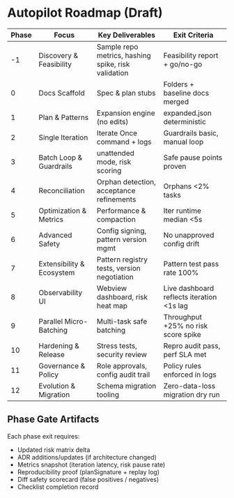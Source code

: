 # Autopilot Roadmap (Draft)

Phase | Focus | Key Deliverables | Exit Criteria
----- | ----- | ---------------- | -------------
-1 | Discovery & Feasibility | Sample repo metrics, hashing spike, risk validation | Feasibility report + go/no-go
0 | Docs Scaffold | Spec & plan stubs | Folders + baseline docs merged
1 | Plan & Patterns | Expansion engine (no edits) | expanded.json deterministic
2 | Single Iteration | Iterate Once command + logs | Guardrails basic, manual loop
3 | Batch Loop & Guardrails | unattended mode, risk scoring | Safe pause points proven
4 | Reconciliation | Orphan detection, acceptance refinements | Orphans <2% tasks
5 | Optimization & Metrics | Performance & compaction | Iter runtime median <5s
6 | Advanced Safety | Config signing, pattern version mgmt | No unapproved config drift
7 | Extensibility & Ecosystem | Pattern registry tests, version negotiation | Pattern test pass rate 100%
8 | Observability UI | Webview dashboard, risk heat map | Live dashboard reflects iteration <1s lag
9 | Parallel Micro-Batching | Multi-task safe batching | Throughput +25% no risk score spike
10 | Hardening & Release | Stress tests, security review | Repro audit pass, perf SLA met
11 | Governance & Policy | Role approvals, config audit trail | Policy rules enforced in logs
12 | Evolution & Migration | Schema migration tooling | Zero-data-loss migration dry run

## Phase Gate Artifacts
Each phase exit requires:
- Updated risk matrix delta
- ADR additions/updates (if architecture changed)
- Metrics snapshot (iteration latency, risk pause rate)
- Reproducibility proof (planSignature + replay log)
- Diff safety scorecard (false positives / negatives)
- Checklist completion record
